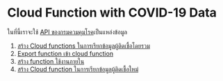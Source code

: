 
# Cloud Function with COVID-19 Data

ในที่นี้เราจะใช้ [API ของกรมควมคุมโรค](https://covid19.ddc.moph.go.th/)เป็นแหล่งข้อมูล

1. [สร้าง Cloud functions ในการเรียกข้อมูลผู้ติดเชื้อโดยรวม](covid/1-create-cloud-function.md)
2. [Export function เข้า cloud function](covid/2-export-to-cloud-function.md)
3. [สร้าง function ใช้งานภายใน](covid/3-create-internal-function.md)
4. [สร้าง Cloud function ในการเรียกข้อมูลผู้ติดเชื้อใหม่](covid/4-create-function-new-case.md)